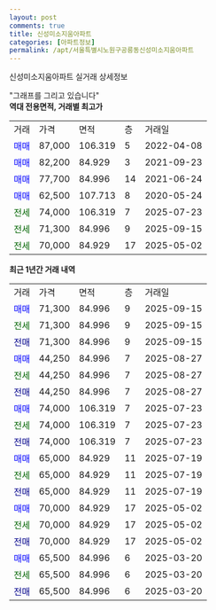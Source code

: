 ```yaml
---
layout: post
comments: true
title: 신성미소지움아파트
categories: [아파트정보]
permalink: /apt/서울특별시노원구공릉동신성미소지움아파트
---
```


신성미소지움아파트 실거래 상세정보

<script type="text/javascript">
  google.charts.load('current', {'packages':['line', 'corechart']});
  google.charts.setOnLoadCallback(drawChart);

  function drawChart() {
    var data = new google.visualization.DataTable();
    data.addColumn('date', '거래일');
    data.addColumn('number', "매매");
    data.addColumn('number', "전세");
    data.addColumn('number', "전매");

    data.addRows([[new Date(Date.parse("2025-09-15")), 71300, null, null], [new Date(Date.parse("2025-09-15")), null, 71300, null], [new Date(Date.parse("2025-09-15")), null, null, 71300], [new Date(Date.parse("2025-08-27")), 44250, null, null], [new Date(Date.parse("2025-08-27")), null, 44250, null], [new Date(Date.parse("2025-08-27")), null, null, 44250], [new Date(Date.parse("2025-07-23")), 74000, null, null], [new Date(Date.parse("2025-07-23")), null, 74000, null], [new Date(Date.parse("2025-07-23")), null, null, 74000], [new Date(Date.parse("2025-07-19")), 65000, null, null], [new Date(Date.parse("2025-07-19")), null, 65000, null], [new Date(Date.parse("2025-07-19")), null, null, 65000], [new Date(Date.parse("2025-05-02")), 70000, null, null], [new Date(Date.parse("2025-05-02")), null, 70000, null], [new Date(Date.parse("2025-05-02")), null, null, 70000], [new Date(Date.parse("2025-03-20")), 65500, null, null], [new Date(Date.parse("2025-03-20")), null, 65500, null], [new Date(Date.parse("2025-03-20")), null, null, 65500]]);

    var options = {
      hAxis: {
        format: 'yyyy/MM/dd'
      },    
      lineWidth: 0,
      pointsVisible: true,    
      title: '최근 1년간 유형별 실거래가 분포',
      legend: { position: 'bottom' }
    };

    var formatter = new google.visualization.NumberFormat({pattern:'###,###'} );
    formatter.format(data, 1);
    formatter.format(data, 2);
    
    setTimeout(function() {
        var chart = new google.visualization.LineChart(document.getElementById('columnchart_material'));
        chart.draw(data, (options));
        document.getElementById('loading').style.display = 'none';
    }, 200);
  }
</script>


<div id="loading" style="z-index:20; display: block; margin-left: 0px">"그래프를 그리고 있습니다"</div>
<div id="columnchart_material" style="width: 95%; margin-left: 0px; display: block"></div>
<!-- contents start -->
<b>역대 전용면적, 거래별 최고가</b>
<table class="sortable">
    <tr>
      <td>거래</td>
      <td>가격</td>
      <td>면적</td>
      <td>층</td>
      <td>거래일</td>
    </tr>
        <tr>
          <td><a style="color: blue">매매</a></td>
          <td>87,000</td>
          <td>106.319</td>
          <td>5</td>
          <td>2022-04-08</td>
        </tr>            <tr>
          <td><a style="color: blue">매매</a></td>
          <td>82,200</td>
          <td>84.929</td>
          <td>3</td>
          <td>2021-09-23</td>
        </tr>            <tr>
          <td><a style="color: blue">매매</a></td>
          <td>77,700</td>
          <td>84.996</td>
          <td>14</td>
          <td>2021-06-24</td>
        </tr>            <tr>
          <td><a style="color: blue">매매</a></td>
          <td>62,500</td>
          <td>107.713</td>
          <td>8</td>
          <td>2020-05-24</td>
        </tr>        
        <tr>
              <td><a style="color: darkgreen">전세</a></td>
              <td>74,000</td>
              <td>106.319</td>
              <td>7</td>
              <td>2025-07-23</td>
            </tr>            <tr>
              <td><a style="color: darkgreen">전세</a></td>
              <td>71,300</td>
              <td>84.996</td>
              <td>9</td>
              <td>2025-09-15</td>
            </tr>            <tr>
              <td><a style="color: darkgreen">전세</a></td>
              <td>70,000</td>
              <td>84.929</td>
              <td>17</td>
              <td>2025-05-02</td>
            </tr>        
    
</table>

<b>최근 1년간 거래 내역</b>

<table class="sortable">
    <tr>
      <td>거래</td>
      <td>가격</td>
      <td>면적</td>
      <td>층</td>
      <td>거래일</td>
    </tr>
    <tr>
      <td><a style="color: blue">매매</a></td>
      <td>71,300</td>
      <td>84.996</td>
      <td>9</td>
      <td>2025-09-15</td>
    </tr>          <tr>
      <td><a style="color: darkgreen">전세</a></td>
      <td>71,300</td>
      <td>84.996</td>
      <td>9</td>
      <td>2025-09-15</td>
    </tr>          <tr>
      <td><a style="color: darkblue">전매</a></td>
      <td>71,300</td>
      <td>84.996</td>
      <td>9</td>
      <td>2025-09-15</td>
    </tr>          <tr>
      <td><a style="color: blue">매매</a></td>
      <td>44,250</td>
      <td>84.996</td>
      <td>7</td>
      <td>2025-08-27</td>
    </tr>          <tr>
      <td><a style="color: darkgreen">전세</a></td>
      <td>44,250</td>
      <td>84.996</td>
      <td>7</td>
      <td>2025-08-27</td>
    </tr>          <tr>
      <td><a style="color: darkblue">전매</a></td>
      <td>44,250</td>
      <td>84.996</td>
      <td>7</td>
      <td>2025-08-27</td>
    </tr>          <tr>
      <td><a style="color: blue">매매</a></td>
      <td>74,000</td>
      <td>106.319</td>
      <td>7</td>
      <td>2025-07-23</td>
    </tr>          <tr>
      <td><a style="color: darkgreen">전세</a></td>
      <td>74,000</td>
      <td>106.319</td>
      <td>7</td>
      <td>2025-07-23</td>
    </tr>          <tr>
      <td><a style="color: darkblue">전매</a></td>
      <td>74,000</td>
      <td>106.319</td>
      <td>7</td>
      <td>2025-07-23</td>
    </tr>          <tr>
      <td><a style="color: blue">매매</a></td>
      <td>65,000</td>
      <td>84.929</td>
      <td>11</td>
      <td>2025-07-19</td>
    </tr>          <tr>
      <td><a style="color: darkgreen">전세</a></td>
      <td>65,000</td>
      <td>84.929</td>
      <td>11</td>
      <td>2025-07-19</td>
    </tr>          <tr>
      <td><a style="color: darkblue">전매</a></td>
      <td>65,000</td>
      <td>84.929</td>
      <td>11</td>
      <td>2025-07-19</td>
    </tr>          <tr>
      <td><a style="color: blue">매매</a></td>
      <td>70,000</td>
      <td>84.929</td>
      <td>17</td>
      <td>2025-05-02</td>
    </tr>          <tr>
      <td><a style="color: darkgreen">전세</a></td>
      <td>70,000</td>
      <td>84.929</td>
      <td>17</td>
      <td>2025-05-02</td>
    </tr>          <tr>
      <td><a style="color: darkblue">전매</a></td>
      <td>70,000</td>
      <td>84.929</td>
      <td>17</td>
      <td>2025-05-02</td>
    </tr>          <tr>
      <td><a style="color: blue">매매</a></td>
      <td>65,500</td>
      <td>84.996</td>
      <td>6</td>
      <td>2025-03-20</td>
    </tr>          <tr>
      <td><a style="color: darkgreen">전세</a></td>
      <td>65,500</td>
      <td>84.996</td>
      <td>6</td>
      <td>2025-03-20</td>
    </tr>          <tr>
      <td><a style="color: darkblue">전매</a></td>
      <td>65,500</td>
      <td>84.996</td>
      <td>6</td>
      <td>2025-03-20</td>
    </tr>      </table>
<!-- contents end -->    


